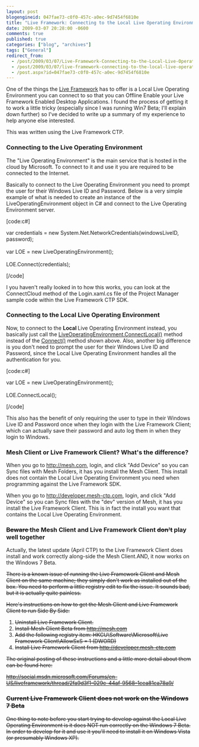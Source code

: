 ```yaml
---
layout: post
blogengineid: 047fae73-c0f0-457c-a0ec-9d7454f6810e
title: "Live Framework: Connecting to the Local Live Operating Environment (LOE) for Offline Applications"
date: 2009-03-07 20:28:00 -0600
comments: true
published: true
categories: ["blog", "archives"]
tags: ["General"]
redirect_from: 
  - /post/2009/03/07/Live-Framework-Connecting-to-the-Local-Live-Operating-Environment-LOE
  - /post/2009/03/07/live-framework-connecting-to-the-local-live-operating-environment-loe
  - /post.aspx?id=047fae73-c0f0-457c-a0ec-9d7454f6810e
---
```

<!-- more -->
<p>One of the things the <a href="http://dev.live.com/liveframework/">Live Framework</a> has to offer is a Local Live Operating Environment you can connect to so that you can Offline Enable your Live Framework Enabled Desktop Applications. I found the process of getting it to work a little tricky (especially since I was running Win7 Beta; I'll explain down further) so I've decided to write up a summary of my experience to help anyone else interested.</p>
<p>This was written using the Live Framework CTP.</p>
<h3>Connecting to the Live Operating Environment</h3>
<p>The "Live Operating Environment" is the main service that is hosted in the cloud by Microsoft. To connect to it and use it you are required to be connected to the Internet.</p>
<p>Basically to connect to the Live Operating Environment you need to prompt the user for their Windows Live ID and Password. Below is a very simple example of what is needed to create an instance of the LiveOperatingEnvironment object in C# and connect to the Live Operating Environment server.</p>
<p>[code:c#]</p>
<p>var credentials = new System.Net.NetworkCredentials(windowsLiveID, password);<br /><br />var LOE = new LiveOperatingEnvironment();<br /><br />LOE.Connect(credentials);</p>
<p>[/code]</p>
<p>I you haven't really looked in to how this works, you can look at the ConnectCloud method of the Login.xaml.cs file of the Project Manager sample code within the Live Framework CTP SDK.</p>
<h3>Connecting to the Local Live Operating Environment</h3>
<p>Now, to connect to the <strong>Local </strong>Live Operating Environment instead, you basically just call the <a href="http://msdn.microsoft.com/en-us/library/dd139363.aspx">LiveOperatingEnvironment.ConnectLocal()</a> method instead of the <a href="http://msdn.microsoft.com/en-us/library/dd157894.aspx">Connect()</a> method shown above. Also, another big difference is you don't need to prompt the user for their Windows Live ID and Password, since the Local Live Operating Environment handles all the authentication for you.</p>
<p>[code:c#]</p>
<p>var LOE = new LiveOperatingEnvironment();<br /><br />LOE.ConnectLocal();</p>
<p>[/code]</p>
<p>This also has the benefit of only requiring the user to type in their Windows Live ID and Password once when they login with the Live Framework Client; which can actually save their password and auto log them in when they login to Windows.</p>
<h3>Mesh Client or Live Framework Client? What's the difference?</h3>
<p>When you go to <a href="http://mesh.com">http://mesh.com</a>, login, and click "Add Device" so you can Sync files with Mesh Folders, it has you install the Mesh Client. This install does not contain the Local Live Operating Environment you need when programming against the Live Framework SDK.</p>
<p>When you go to <a href="http://developer.mesh-ctp.com">http://developer.mesh-ctp.com</a>, login, and click "Add Device" so you can Sync files with the "dev" version of Mesh, it has you install the Live Framework Client. This is in fact the install you want that contains the Local Live Operating Environment.</p>
<h3><span style="text-decoration: line-through;">Beware </span>the Mesh Client and Live Framework Client <span style="text-decoration: line-through;">don't</span> play well together</h3>
<p>Actually, the latest update (April CTP) to the Live Framework Client does install and work correctly along-side the Mesh Client.AND, it now works on the Windows 7 Beta.</p>
<p><span style="text-decoration: line-through;">There is a known issue of running the Live Framework Client and Mesh Client on the same machine; they simply don't work as installed out of the box. You need to perform a little registry edit to fix the issue. It sounds bad, but it is actually quite painless. </span></p>
<p><span style="text-decoration: line-through;">Here's instructions on how to get the Mesh Client and Live Framework Client to run Side By Side: </span></p>
<ol>
<li><span style="text-decoration: line-through;">Uninstall Live Framework Client.</span></li>
<li><span style="text-decoration: line-through;">Install Mesh Client Beta from <a href="http://mesh.com">http://mesh.com</a></span></li>
<li><span style="text-decoration: line-through;">Add the following registry item: HKCU\Software\Microsoft\Live Framework Client\AllowSxS = 1 (DWORD)</span></li>
<li><span style="text-decoration: line-through;">Install Live Framework Client from <a href="http://developer.mesh-ctp.com">http://developer.mesh-ctp.com</a><br /></span></li>
</ol>
<p><span style="text-decoration: line-through;">The original posting of these instructions and a little more detail about them can be found here: </span></p>
<p><span style="text-decoration: line-through;"><a href="http://social.msdn.microsoft.com/Forums/en-US/liveframework/thread/2fa9d3f1-029e-44af-9568-1cea81ca78a9/">http://social.msdn.microsoft.com/Forums/en-US/liveframework/thread/2fa9d3f1-029e-44af-9568-1cea81ca78a9/</a></span></p>
<h3><span style="text-decoration: line-through;">Current Live Framework Client does not work on the Windows 7 Beta</span></h3>
<p><span style="text-decoration: line-through;">One thing to note before you start trying to develop against the Local Live Operating Environment is it does NOT run correctly on the Windows 7 Beta. In order to develop for it and use it you'll need to install it on Windows Vista (or presumably Windows XP). </span></p>
